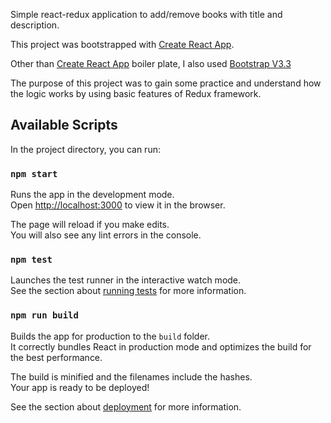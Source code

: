 Simple react-redux application to add/remove books with title and description.

This project was bootstrapped with [Create React App](https://github.com/facebookincubator/create-react-app).

Other than [Create React App](https://github.com/facebookincubator/create-react-app) boiler plate, I also used [Bootstrap V3.3](http://getbootstrap.com/docs/3.3/)

The purpose of this project was to gain some practice and understand how the logic works by using basic features of Redux framework.


## Available Scripts

In the project directory, you can run:

### `npm start`

Runs the app in the development mode.<br>
Open [http://localhost:3000](http://localhost:3000) to view it in the browser.

The page will reload if you make edits.<br>
You will also see any lint errors in the console.

### `npm test`

Launches the test runner in the interactive watch mode.<br>
See the section about [running tests](#running-tests) for more information.

### `npm run build`

Builds the app for production to the `build` folder.<br>
It correctly bundles React in production mode and optimizes the build for the best performance.

The build is minified and the filenames include the hashes.<br>
Your app is ready to be deployed!

See the section about [deployment](#deployment) for more information.
